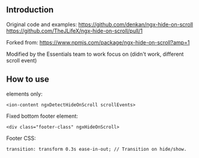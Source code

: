 ## Introduction

Original code and examples:
https://github.com/denkan/ngx-hide-on-scroll
https://github.com/TheJLifeX/ngx-hide-on-scroll/pull/1

Forked from:
https://www.npmjs.com/package/ngx-hide-on-scroll?amp=1

Modified by the Essentials team to work focus on <ion-content> (didn't work, different scroll event)

## How to use

<ion-content> elements only:

```
<ion-content ngxDetectHideOnScroll scrollEvents>
```

Fixed bottom footer element:

```
<div class="footer-class" ngxHideOnScroll>
```

Footer CSS:

```
transition: transform 0.3s ease-in-out; // Transition on hide/show.
```